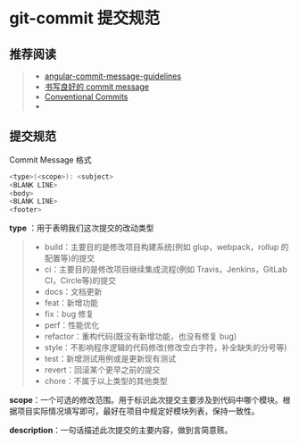 # git-commit 提交规范



## 推荐阅读

> - [angular-commit-message-guidelines](https://github.com/angular/angular/blob/22b96b9/CONTRIBUTING.md#-commit-message-guidelines)
> - [书写良好的 commit message](https://loveky.github.io/2018/06/04/write-good-commit-message/)
> - [Conventional Commits](https://www.conventionalcommits.org/)
> - 



## 提交规范

Commit Message 格式

```java
<type>(<scope>): <subject>
<BLANK LINE>
<body>
<BLANK LINE>
<footer>
```



**type** ：用于表明我们这次提交的改动类型

> - build：主要目的是修改项目构建系统(例如 glup，webpack，rollup 的配置等)的提交
> - ci：主要目的是修改项目继续集成流程(例如 Travis，Jenkins，GitLab CI，Circle等)的提交
> - docs：文档更新
> - feat：新增功能
> - fix：bug 修复
> - perf：性能优化
> - refactor：重构代码(既没有新增功能，也没有修复 bug)
> - style：不影响程序逻辑的代码修改(修改空白字符，补全缺失的分号等)
> - test：新增测试用例或是更新现有测试
> - revert：回滚某个更早之前的提交
> - chore：不属于以上类型的其他类型

**scope**：一个可选的修改范围。用于标识此次提交主要涉及到代码中哪个模块。根据项目实际情况填写即可，最好在项目中规定好模块列表，保持一致性。

**description**：一句话描述此次提交的主要内容，做到言简意赅。



